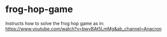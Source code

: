 # frog-hop-game

Instructs how to solve the frog hop game as in: https://www.youtube.com/watch?v=bwvBAt5LmMg&ab_channel=Anacron
